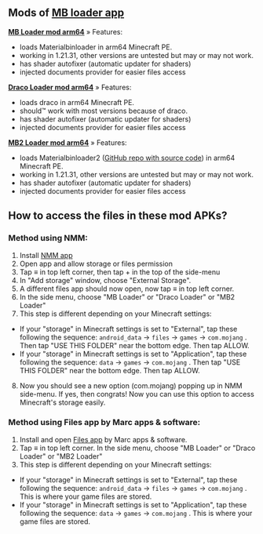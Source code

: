 ## Mods of [MB loader app](<https://github.com/bambosan/MaterialBinLoader-Apk>)

__**[MB Loader mod arm64](https://raw.githubusercontent.com/CallMeSoumya2063/RandomCoolStuff/main/MB%20Loader_v1.0_arm64_mod.apk)**__
» Features:
- loads Materialbinloader in arm64 Minecraft PE.
- working in 1.21.31, other versions are untested but may or may not work.
- has shader autofixer (automatic updater for shaders)
- injected documents provider for easier files access

__**[Draco Loader mod arm64](https://raw.githubusercontent.com/CallMeSoumya2063/RandomCoolStuff/main/Draco%20Loader_v1.0_arm64_mod.apk)**__
» Features:
- loads draco in arm64 Minecraft PE.
- should™ work with most versions because of draco.
- has shader autofixer (automatic updater for shaders)
- injected documents provider for easier files access

__**[MB2 Loader mod arm64](https://raw.githubusercontent.com/CallMeSoumya2063/RandomCoolStuff/main/MB2%20Loader_v1.0_arm64_mod.apk)**__
» Features:
- loads Materialbinloader2 ([GitHub repo with source code](<https://github.com/mcbegamerxx954/mtbinloader2>)) in arm64 Minecraft PE.
- working in 1.21.31, other versions are untested but may or may not work.
- has shader autofixer (automatic updater for shaders)
- injected documents provider for easier files access

## How to access the files in these mod APKs?

### Method using NMM:
1. Install [NMM app](<https://play.google.com/store/apps/details?id=in.mfile>)
2. Open app and allow storage or files permission 
3. Tap ≡ in top left corner, then tap + in the top of the side-menu
4. In "Add storage" window, choose "External Storage".
5. A different files app should now open, now tap ≡ in top left corner.
6. In the side menu, choose "MB Loader" or "Draco Loader" or "MB2 Loader"
7. This step is different depending on your Minecraft settings:
- If your "storage" in Minecraft settings is set to "External", tap these following the sequence: `android_data` → `files` → `games` → `com.mojang` . Then tap "USE THIS FOLDER" near the bottom edge. Then tap ALLOW.
- If your "storage" in Minecraft settings is set to "Application", tap these following the sequence: `data` → `games` → `com.mojang` . Then tap "USE THIS FOLDER" near the bottom edge. Then tap ALLOW.
8. Now you should see a new option (com.mojang) popping up in NMM side-menu. If yes, then congrats! Now you can use this option to access Minecraft's storage easily.

### Method using Files app by Marc apps & software:
1. Install and open [Files app](<https://play.google.com/store/apps/details?id=com.marc.files>) by Marc apps & software.
2. Tap ≡ in top left corner. In the side menu, choose "MB Loader" or "Draco Loader" or "MB2 Loader"
3. This step is different depending on your Minecraft settings:
- If your "storage" in Minecraft settings is set to "External", tap these following the sequence: `android_data` → `files` → `games` → `com.mojang` . This is where your game files are stored.
- If your "storage" in Minecraft settings is set to "Application", tap these following the sequence: `data` → `games` → `com.mojang` . This is where your game files are stored.
